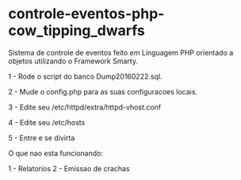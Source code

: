 # controle-eventos-php-cow_tipping_dwarfs
Sistema de controle de eventos feito em Linguagem PHP orientado a objetos utilizando o Framework Smarty.

1 - Rode o script do banco Dump20160222.sql.

2 - Mude o config.php para as suas configuracoes locais.

3 - Edite seu /etc/httpd/extra/httpd-vhost.conf

4 - Edite seu /etc/hosts

5 - Entre e se divirta






O que nao esta funcionando:

1 - Relatorios
2 - Emissao de crachas

